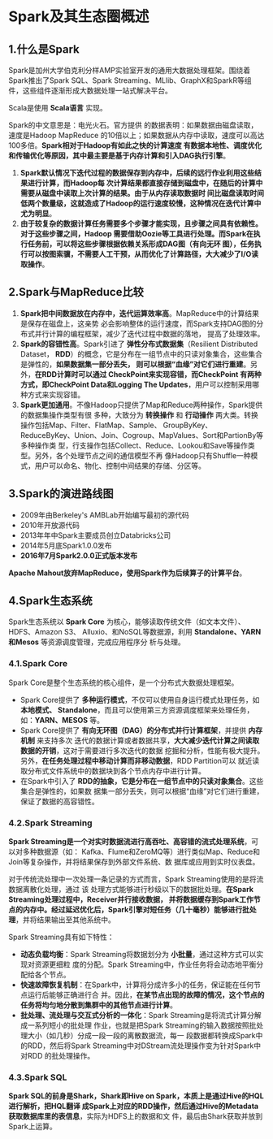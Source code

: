 Spark及其生态圈概述
================================================================================
## 1.什么是Spark
Spark是加州大学伯克利分样AMP实验室开发的通用大数据处理框架。围绕着Spark推出了Spark SQL、Spark
Streaming、MLlib、GraphX和SparkR等组件，这些组件逐渐形成大数据处理一站式解决平台。

Scala是使用 **Scala语言** 实现。

Spark的中文意思是：电光火石。官方提供 的数据表明：如果数据由磁盘读取，速度是Hadoop MapReduce
的10倍以上；如果数据从内存中读取，速度可以高达100多倍。**Spark相对于Hadoop有如此之快的计算速度
有数据本地性、调度优化和传输优化等原因，其中最主要是基于内存计算和引入DAG执行引擎**。
1. **Spark默认情况下迭代过程的数据保存到内存中，后续的远行作业利用这些结果进行计算，而Hadoop每
次计算结果都直接存储到磁盘中，在随后的计算中需要从磁盘中读取上次计算的结果。由于从内存读取数据时
间比磁盘读取时间低两个数量级，这就造成了Hadoop的运行速度较慢，这种情况在迭代计算中尤为明显**。
2. **由于较复杂的数据计算任务需要多个步骤才能实现，且步骤之间具有依赖性。对于这些步骤之间，Hadoop
需要借助Oozie等工具进行处理。而Spark在执行任务前，可以将这些步骤根据依赖关系形成DAG图（有向无环
图），任务执行可以按图索骥，不需要人工干预，从而优化了计算路径，大大减少了I/O读取操作**。

## 2.Spark与MapReduce比较 
1. **Spark把中间数据放在内存中，迭代运算效率高**。MapReduce中的计算结果是保存在磁盘上，这亲势
必会影响整体的运行速度，而Spark支持DAG图的分布式并行计算的编程框架，减少了迭代过程中数据的落地，
提高了处理效率。
2. **Spark的容错性高**。Spark引进了 **弹性分布式数据集**（Resilient Distributed Dataset，
**RDD**）的概念，它是分布在一组节点中的只读对象集合，这些集合是弹性的，**如果数据集一部分丢失，
则可以根据“血缘”对它们进行重建**。另外，**在RDD计算时可以通过 CheckPoint来实现容错，而CheckPoint
有两种方式，即CheckPoint Data和Logging The Updates**，用户可以控制采用哪种方式来实现容错。
3. **Spark更加通用**。不像Hadoop只提供了Map和Reduce两种操作，Spark提供的数据集操作类型有很
多种，大致分为 **转换操作** 和 **行动操作** 两大类。转换操作包括Map、Filter、FlatMap、Sample、
GroupByKey、ReduceByKey、Union、Join、Cogroup、MapValues、Sort和PartionBy等多种操作类
型，行支操作包括Collect、Reduce、Lookou和Save等操作类型。另外，各个处理节点之间的通信模型不再
像Hadoop只有Shuffle一种模式，用户可以命名、物化、控制中间结果的存储、分区等。

## 3.Spark的演进路线图
+ 2009年由Berkeley's AMBLab开始编写最初的源代码
+ 2010年开放源代码
+ 2013年年中Spark主要成员创立Databricks公司
+ 2014年5月底Spark1.0.0发布
+ **2016年7月Spark2.0.0正式版本发布**

**Apache Mahout放弃MapReduce，使用Spark作为后续算子的计算平台**。

## 4.Spark生态系统
Spark生态系统以 **Spark Core** 为核心，能够读取传统文件（如文本文件）、HDFS、Amazon S3、
Alluxio、和NoSQL等数据源，利用 **Standalone、YARN和Mesos** 等资源调度管理，完成应用程序分
析与处理。

### 4.1.Spark Core
Spark Core是整个生态系统的核心组件，是一个分布式大数据处理框架。
+ Spark Core提供了 **多种运行模式**，不仅可以使用自身运行模式处理任务，如 **本地模式、
Standalone**，而且可以使用第三方资源调度框架来处理任务，如：**YARN、MESOS** 等。
+ Spark Core提供了 **有向无环图（DAG）的分布式并行计算框架**，并提供 **内存机制** 来支持多次
迭代的数据计算或者数据共享，**大大减少迭代计算之间读取数据的开销**，这对于需要进行多次迭代的数据
挖掘和分析，性能有极大提升。另外，**在任务处理过程中移动计算而非移动数据**，RDD Partition可以
就近读取分布式文件系统中的数据块到各个节点内存中进行计算。
+ 在Spark中引入了 **RDD的抽象，它是分布在一组节点中的只读对象集合**。这些集合是弹性的，如果数
据集一部分丢失，则可以根据“血缘”对它们进行重建，保证了数据的高容错性。

### 4.2.Spark Streaming
**Spark Streaming是一个对实时数据流进行高吞吐、高容错的流式处理系统**，可以对多种数据源（如：
Kafka、Flume和ZeroMQ等）进行类似Map、Reduce和Join等复杂操作，并将结果保存到外部文件系统、数
据库或应用到实时仪表盘。

对于传统流处理中一次处理一条记录的方式而言，Spark Streaming使用的是将流数据离散化处理，通过 该
处理方式能够进行秒级以下的数据批处理。**在Spark Streaming处理过程中，Receiver并行接收数据，
并将数据缓存到Spark工作节点的内存中。经过延迟优化后，Spark引擎对短任务（几十毫秒）能够进行批处
理**，并将结果输出至其他系统中。

Spark Streaming具有如下特性：
+ **动态负载均衡**：Spark Streaming将数据划分为 **小批量**，通过这种方式可以实现对资源更细粒
度的分配。Spark Streaming中，作业任务将会动态地平衡分配给各个节点。
+ **快速故障恢复机制**：在Spark中，计算将分成许多小的任务，保证能在任何节点运行后能够正确进行合
并。因此，**在某节点出现的故障的情况，这个节点的任务将均匀地分散到集群中的其他节点进行计算**。
+ **批处理、流处理与交互式分析的一体化**：Spark Streaming是将流式计算分解成一系列短小的批处理
作业，也就是把Spark Streaming的输入数据按照批处理大小（如几秒）分成一段一段的离散数据流，每一
段数据都转换成Spark中的RDD，然后将Spark Streaming中对DStream流处理操作变为针对Spark中对RDD
的批处理操作。

### 4.3.Spark SQL
**Spark SQL的前身是Shark，Shark即Hive on Spark，本质上是通过Hive的HQL进行解析，把HQL翻译
成Spark上对应的RDD操作，然后通过Hive的Metadata获取数据库里的表信息**，实际为HDFS上的数据和文
件，最后由Shark获取并放到Spark上运算。


                                                                                                                                                                                                                                                                                                                                                                                                                                                                                                                                                                                                                                                    










